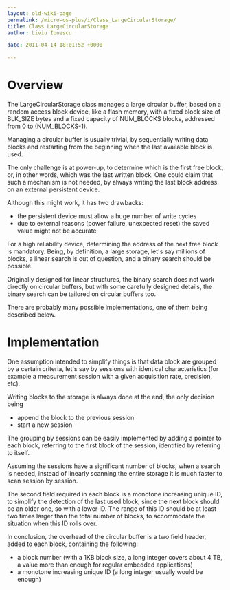 ```yaml
---
layout: old-wiki-page
permalink: /micro-os-plus/i/Class_LargeCircularStorage/
title: Class LargeCircularStorage
author: Liviu Ionescu

date: 2011-04-14 18:01:52 +0000

---
```


Overview
========

The LargeCircularStorage class manages a large circular buffer, based on a random access block device, like a flash memory, with a fixed block size of BLK_SIZE bytes and a fixed capacity of NUM_BLOCKS blocks, addressed from 0 to (NUM_BLOCKS-1).

Managing a circular buffer is usually trivial, by sequentially writing data blocks and restarting from the beginning when the last available block is used.

The only challenge is at power-up, to determine which is the first free block, or, in other words, which was the last written block. One could claim that such a mechanism is not needed, by always writing the last block address on an external persistent device.

Although this might work, it has two drawbacks:

-   the persistent device must allow a huge number of write cycles
-   due to external reasons (power failure, unexpected reset) the saved value might not be accurate

For a high reliability device, determining the address of the next free block is mandatory. Being, by definition, a large storage, let's say millions of blocks, a linear search is out of question, and a binary search should be possible.

Originally designed for linear structures, the binary search does not work directly on circular buffers, but with some carefully designed details, the binary search can be tailored on circular buffers too.

There are probably many possible implementations, one of them being described below.

Implementation
==============

One assumption intended to simplify things is that data block are grouped by a certain criteria, let's say by sessions with identical characteristics (for example a measurement session with a given acquisition rate, precision, etc).

Writing blocks to the storage is always done at the end, the only decision being

-   append the block to the previous session
-   start a new session

The grouping by sessions can be easily implemented by adding a pointer to each block, referring to the first block of the session, identified by referring to itself.

Assuming the sessions have a significant number of blocks, when a search is needed, instead of linearly scanning the entire storage it is much faster to scan session by session.

The second field required in each block is a monotone increasing unique ID, to simplify the detection of the last used block, since the next block should be an older one, so with a lower ID. The range of this ID should be at least two times larger than the total number of blocks, to accommodate the situation when this ID rolls over.

In conclusion, the overhead of the circular buffer is a two field header, added to each block, containing the following:

-   a block number (with a 1KB block size, a long integer covers about 4 TB, a value more than enough for regular embedded applications)
-   a monotone increasing unique ID (a long integer usually would be enough)
